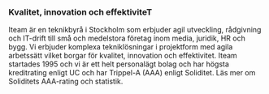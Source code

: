 ### Kvalitet, innovation och effektiviteT

Iteam är en teknikbyrå i Stockholm som erbjuder agil utveckling, rådgivning och IT-drift till små och medelstora företag inom media, juridik, HR och bygg. Vi erbjuder komplexa tekniklösningar i projektform med agila arbetssätt vilket borgar för kvalitet, innovation och effektivitet. Iteam startades 1995 och vi är ett helt personalägt bolag och har högsta kreditrating enligt UC och har Trippel-A (AAA) enligt Soliditet. Läs mer om Soliditets AAA-rating och statistik.
